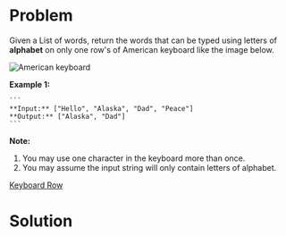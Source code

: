 
# Problem

Given a List of words, return the words that can be typed using letters of
**alphabet** on only one row's of American keyboard like the image below.

![American
keyboard](https://leetcode.com/static/images/problemset/keyboard.png)

**Example 1:**  

    ```
    **Input:** ["Hello", "Alaska", "Dad", "Peace"]
    **Output:** ["Alaska", "Dad"]
    ```

**Note:**  

  1. You may use one character in the keyboard more than once.
  2. You may assume the input string will only contain letters of alphabet.



[Keyboard Row](https://leetcode.com/problems/keyboard-row)

# Solution




